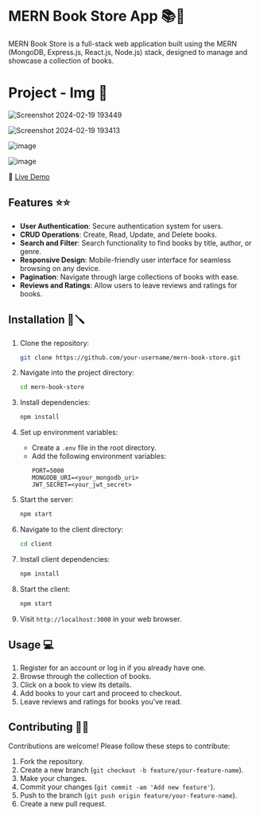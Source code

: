# MERN Book Store App 📚📑

MERN Book Store is a full-stack web application built using the MERN (MongoDB, Express.js, React.js, Node.js) stack, designed to manage and showcase a collection of books.

# Project - Img 📸

![Screenshot 2024-02-19 193449](https://github.com/Manishak798/Book-Store/assets/90680330/5f2a2a33-9198-4110-994a-09dd232201af)

![Screenshot 2024-02-19 193413](https://github.com/Manishak798/Book-Store/assets/90680330/d1a4120f-91e3-4ae5-8438-581187385239)

![image](https://github.com/Manishak798/Book-Store/assets/90680330/f073783f-1c02-489a-8307-847e7aef311e)

![image](https://github.com/Manishak798/Book-Store/assets/90680330/9d25324a-41dc-4acc-96ac-cde5150ae043)

🔗 [Live Demo]()

## Features ⭐⭐

- **User Authentication**: Secure authentication system for users.
- **CRUD Operations**: Create, Read, Update, and Delete books.
- **Search and Filter**: Search functionality to find books by title, author, or genre.
- **Responsive Design**: Mobile-friendly user interface for seamless browsing on any device.
- **Pagination**: Navigate through large collections of books with ease.
- **Reviews and Ratings**: Allow users to leave reviews and ratings for books.

## Installation 🔆🪛

1. Clone the repository:
   ```bash
   git clone https://github.com/your-username/mern-book-store.git
   ```

2. Navigate into the project directory:
   ```bash
   cd mern-book-store
   ```

3. Install dependencies:
   ```bash
   npm install
   ```

4. Set up environment variables:
   - Create a `.env` file in the root directory.
   - Add the following environment variables:
     ```
     PORT=5000
     MONGODB_URI=<your_mongodb_uri>
     JWT_SECRET=<your_jwt_secret>
     ```

5. Start the server:
   ```bash
   npm start
   ```

6. Navigate to the client directory:
   ```bash
   cd client
   ```

7. Install client dependencies:
   ```bash
   npm install
   ```

8. Start the client:
   ```bash
   npm start
   ```

9. Visit `http://localhost:3000` in your web browser.

## Usage 💻

1. Register for an account or log in if you already have one.
2. Browse through the collection of books.
3. Click on a book to view its details.
4. Add books to your cart and proceed to checkout.
5. Leave reviews and ratings for books you've read.

## Contributing 🤝🏻

Contributions are welcome! Please follow these steps to contribute:

1. Fork the repository.
2. Create a new branch (`git checkout -b feature/your-feature-name`).
3. Make your changes.
4. Commit your changes (`git commit -am 'Add new feature'`).
5. Push to the branch (`git push origin feature/your-feature-name`).
6. Create a new pull request.




